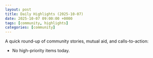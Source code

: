 ```yaml
---
layout: post
title: Daily Highlights (2025-10-07)
date: 2025-10-07 09:00:00 +0000
tags: [community, highlights]
categories: [community]
---
```


A quick round-up of community stories, mutual aid, and calls-to-action:

- No high-priority items today.
